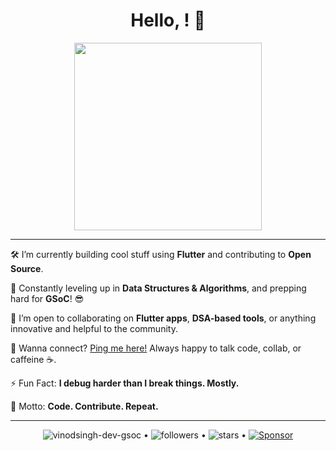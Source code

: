 <h1 align="center"> Hello, <coders/>! 👋 </h1>

<p align="center">
  <img src="https://user-images.githubusercontent.com/yourimage.png" width="300"/>
</p>

---

🛠️ I’m currently building cool stuff using **Flutter** and contributing to **Open Source**.

🌱 Constantly leveling up in **Data Structures & Algorithms**, and prepping hard for **GSoC**! 😎

🤝 I’m open to collaborating on **Flutter apps**, **DSA-based tools**, or anything innovative and helpful to the community.

💬 Wanna connect? [Ping me here!](mailto:vinodsingh.dev.2025@example.com) Always happy to talk code, collab, or caffeine ☕.

⚡ Fun Fact: **I debug harder than I break things. Mostly.**

📌 Motto: **Code. Contribute. Repeat.**

---

<p align="center">
  <img src="https://komarev.com/ghpvc/?username=vinodsingh-dev-gsoc&label=Profile%20views&color=0e75b6&style=flat" alt="vinodsingh-dev-gsoc" /> • 
  <img src="https://img.shields.io/github/followers/vinodsingh-dev-gsoc?label=Followers&style=social" alt="followers" /> • 
  <img src="https://img.shields.io/github/stars/vinodsingh-dev-gsoc?style=social" alt="stars" /> • 
  <a href="https://github.com/sponsors/vinodsingh-dev-gsoc"><img src="https://img.shields.io/badge/Sponsor-%E2%9D%A4-lightgrey" alt="Sponsor" /></a>
</p>
